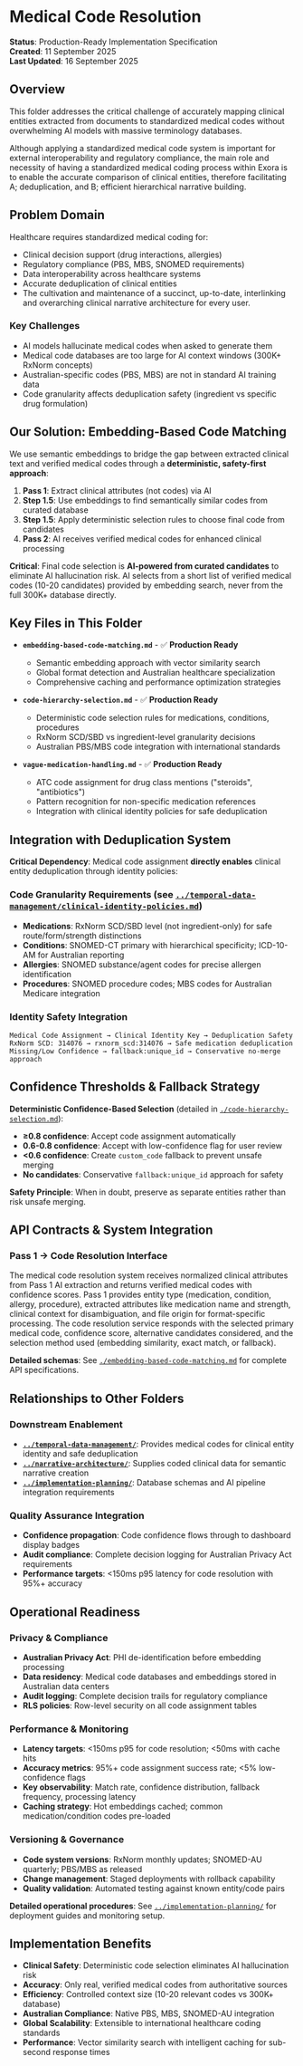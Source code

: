 # Medical Code Resolution

**Status**: Production-Ready Implementation Specification  
**Created**: 11 September 2025  
**Last Updated**: 16 September 2025

## Overview

This folder addresses the critical challenge of accurately mapping clinical entities extracted from documents to standardized medical codes without overwhelming AI models with massive terminology databases. 

Although applying a standardized medical code system is important for external interoperability and regulatory compliance, the main role and necessity of having a standardized medical coding process within Exora is to enable the accurate comparison of clinical entities, therefore facilitating A; deduplication, and B; efficient hierarchical narrative building.

## Problem Domain

Healthcare requires standardized medical coding for:
- Clinical decision support (drug interactions, allergies)
- Regulatory compliance (PBS, MBS, SNOMED requirements)
- Data interoperability across healthcare systems
- Accurate deduplication of clinical entities
- The cultivation and maintenance of a succinct, up-to-date, interlinking and overarching clinical narrative architecture for every user.

### Key Challenges
- AI models hallucinate medical codes when asked to generate them
- Medical code databases are too large for AI context windows (300K+ RxNorm concepts)
- Australian-specific codes (PBS, MBS) are not in standard AI training data
- Code granularity affects deduplication safety (ingredient vs specific drug formulation)

## Our Solution: Embedding-Based Code Matching

We use semantic embeddings to bridge the gap between extracted clinical text and verified medical codes through a **deterministic, safety-first approach**:

1. **Pass 1**: Extract clinical attributes (not codes) via AI
2. **Step 1.5**: Use embeddings to find semantically similar codes from curated database  
3. **Step 1.5**: Apply deterministic selection rules to choose final code from candidates
4. **Pass 2**: AI receives verified medical codes for enhanced clinical processing

**Critical**: Final code selection is **AI-powered from curated candidates** to eliminate AI hallucination risk. AI selects from a short list of verified medical codes (10-20 candidates) provided by embedding search, never from the full 300K+ database directly.

## Key Files in This Folder

- **`embedding-based-code-matching.md`** - ✅ **Production Ready**
  - Semantic embedding approach with vector similarity search
  - Global format detection and Australian healthcare specialization
  - Comprehensive caching and performance optimization strategies

- **`code-hierarchy-selection.md`** - ✅ **Production Ready**  
  - Deterministic code selection rules for medications, conditions, procedures
  - RxNorm SCD/SBD vs ingredient-level granularity decisions
  - Australian PBS/MBS code integration with international standards

- **`vague-medication-handling.md`** - ✅ **Production Ready**
  - ATC code assignment for drug class mentions ("steroids", "antibiotics")
  - Pattern recognition for non-specific medication references
  - Integration with clinical identity policies for safe deduplication

## Integration with Deduplication System

**Critical Dependency**: Medical code assignment **directly enables** clinical entity deduplication through identity policies:

### **Code Granularity Requirements** (see [`../temporal-data-management/clinical-identity-policies.md`](../temporal-data-management/clinical-identity-policies.md))
- **Medications**: RxNorm SCD/SBD level (not ingredient-only) for safe route/form/strength distinctions
- **Conditions**: SNOMED-CT primary with hierarchical specificity; ICD-10-AM for Australian reporting  
- **Allergies**: SNOMED substance/agent codes for precise allergen identification
- **Procedures**: SNOMED procedure codes; MBS codes for Australian Medicare integration

### **Identity Safety Integration** 
```
Medical Code Assignment → Clinical Identity Key → Deduplication Safety
RxNorm SCD: 314076 → rxnorm_scd:314076 → Safe medication deduplication
Missing/Low Confidence → fallback:unique_id → Conservative no-merge approach
```

## Confidence Thresholds & Fallback Strategy

**Deterministic Confidence-Based Selection** (detailed in [`./code-hierarchy-selection.md`](./code-hierarchy-selection.md)):

- **≥0.8 confidence**: Accept code assignment automatically
- **0.6-0.8 confidence**: Accept with low-confidence flag for user review
- **<0.6 confidence**: Create `custom_code` fallback to prevent unsafe merging
- **No candidates**: Conservative `fallback:unique_id` approach for safety

**Safety Principle**: When in doubt, preserve as separate entities rather than risk unsafe merging.

## API Contracts & System Integration

### **Pass 1 → Code Resolution Interface**

The medical code resolution system receives normalized clinical attributes from Pass 1 AI extraction and returns verified medical codes with confidence scores. Pass 1 provides entity type (medication, condition, allergy, procedure), extracted attributes like medication name and strength, clinical context for disambiguation, and file origin for format-specific processing. The code resolution service responds with the selected primary medical code, confidence score, alternative candidates considered, and the selection method used (embedding similarity, exact match, or fallback).

**Detailed schemas**: See [`./embedding-based-code-matching.md`](./embedding-based-code-matching.md) for complete API specifications.

## Relationships to Other Folders

### **Downstream Enablement**
- **[`../temporal-data-management/`](../temporal-data-management/)**: Provides medical codes for clinical entity identity and safe deduplication
- **[`../narrative-architecture/`](../narrative-architecture/)**: Supplies coded clinical data for semantic narrative creation  
- **[`../implementation-planning/`](../implementation-planning/)**: Database schemas and AI pipeline integration requirements

### **Quality Assurance Integration**
- **Confidence propagation**: Code confidence flows through to dashboard display badges
- **Audit compliance**: Complete decision logging for Australian Privacy Act requirements
- **Performance targets**: <150ms p95 latency for code resolution with 95%+ accuracy

## Operational Readiness

### **Privacy & Compliance**
- **Australian Privacy Act**: PHI de-identification before embedding processing
- **Data residency**: Medical code databases and embeddings stored in Australian data centers
- **Audit logging**: Complete decision trails for regulatory compliance
- **RLS policies**: Row-level security on all code assignment tables

### **Performance & Monitoring**
- **Latency targets**: <150ms p95 for code resolution; <50ms with cache hits
- **Accuracy metrics**: 95%+ code assignment success rate; <5% low-confidence flags
- **Key observability**: Match rate, confidence distribution, fallback frequency, processing latency
- **Caching strategy**: Hot embeddings cached; common medication/condition codes pre-loaded

### **Versioning & Governance**
- **Code system versions**: RxNorm monthly updates; SNOMED-AU quarterly; PBS/MBS as released
- **Change management**: Staged deployments with rollback capability
- **Quality validation**: Automated testing against known entity/code pairs

**Detailed operational procedures**: See [`../implementation-planning/`](../implementation-planning/) for deployment guides and monitoring setup.

## Implementation Benefits

- **Clinical Safety**: Deterministic code selection eliminates AI hallucination risk
- **Accuracy**: Only real, verified medical codes from authoritative sources
- **Efficiency**: Controlled context size (10-20 relevant codes vs 300K+ database)
- **Australian Compliance**: Native PBS, MBS, SNOMED-AU integration
- **Global Scalability**: Extensible to international healthcare coding standards
- **Performance**: Vector similarity search with intelligent caching for sub-second response times